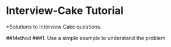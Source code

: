 # Interview-Cake Tutorial  
*Solutions to Interview Cake questions.

##Method
###1. Use a simple example to understand the problem 
